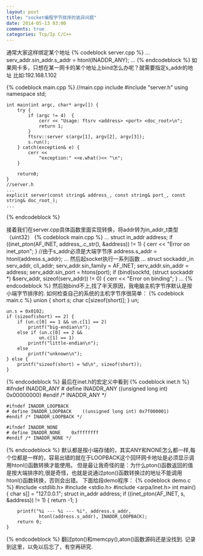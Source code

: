 ```yaml
---
layout: post
title: "socket编程字节排序的诡异问题"
date: 2014-05-13 03:00
comments: true
categories: Tcp/Ip C/C++
---
```

通常大家这样绑定某个地址
{% codeblock server.cpp %}
    ...
    serv_addr.sin_addr.s_addr = htonl(INADDR_ANY);
    ...
{% endcodeblock %}
如果网卡多，只想在某一网卡的某个地址上bind怎么办呢？就需要指定s_addr的地址
比如:192.168.1.102

{% codeblock main.cpp %}
    //main.cpp
    include <iostream>
    #include "server.h"
    using namespace std;

    int main(int argc, char* argv[]) {
        try {
            if (argc != 4)  {
                cerr << "Usage: ftsrv <address> <port> <doc_root>\n";
                return 1;
            }
            ftsrv::server s(argv[1], argv[2], argv[3]);
            s.run();
        } catch(exception& e) {
            cerr <<
                "exception:" <<e.what()<< "\n";
        }   

        return0;
    }
    //server.h
    ...
    explicit server(const string& address_, const string& port_, const string& doc_root_);
    ...
{% endcodeblock %}
<!--more-->
接着我们在server.cpp具体函数里面实现转换，将addr转为in_addr_t类型（uint32）
{% codeblock main.cpp %}
    ...
    struct in_addr address;
    if ((inet_pton(AF_INET, address_.c_str(), &address)) != 1) {
        cerr << "Error on inet_pton";
    }
    //由于s_addr必须是大端字节序
    address.s_addr = htonl(address.s_addr);
    ...
    然后起socket执行一系列函数
    ...
    struct sockaddr_in serv_addr, cli_addr;
    serv_addr.sin_family = AF_INET;
    serv_addr.sin_addr = address;
    serv_addr.sin_port = htons(port);
    if (bind(sockfd, (struct sockaddr *) &serv_addr, sizeof(serv_addr)) != 0) {
        cerr << "Error on binding";
    }
    ...
{% endcodeblock %}
然后始bind不上,找了半天原因，我电脑主机字节序默认是按小端字节排序的.
如何检查自己的系统的主机字节序很简单：
{% codeblock main.c %}
    union {
        short  s;
        char   c[sizeof(short)];
    } un;

    un.s = 0x0102;
    if (sizeof(short) == 2) {
        if (un.c[0] == 1 && un.c[1] == 2)
            printf("big-endian\n");
        else if (un.c[0] == 2 &&
                un.c[1] == 1)
            printf("little-endian\n");
        else
            printf("unknown\n");
    } else {
        printf("sizeof(short) = %d\n", sizeof(short));
    }
{% endcodeblock %}
最后在inet.h的宏定义中看到
{% codeblock inet.h %}
    #ifndef INADDR_ANY
    # define INADDR_ANY ((unsigned long int) 0x00000000)
    #endif /* INADDR_ANY */

    #ifndef INADDR_LOOPBACK
    # define INADDR_LOOPBACK    ((unsigned long int) 0x7f000001)
    #endif /* INADDR_LOOPBACK */

    #ifndef INADDR_NONE
    # define INADDR_NONE    0xffffffff
    #endif /* INADDR_NONE */
{% endcodeblock %}
默认都是按小端存储的，其实ANY和NONE怎么都一样,每个位都是一样的，容易出错的就在于LOOPBACK这个回环网卡地址是必须显示调用htonl()函数转换才能使用。
但是最让我奇怪的是：为什么pton()函数返回的值是按大端排序的,很是奇怪，也就是说通过pton()函数转换过的地址不能调用htonl()函数转换，否则会出错。
下面给段demo程序：
{% codeblock demo.c %}
    #include <stdlib.h>
    #include <stdio.h>
    #include <arpa/inet.h>
    int main() {
        char s[] = "127.0.0.1";
        struct in_addr address;
        if ((inet_pton(AF_INET, s, &address)) != 1) {
            return -1;
        }

        printf("%i --- %i --- %i", address.s_addr,
                htonl(address.s_addr), INADDR_LOOPBACK);
        return 0;
    }
{% endcodeblock %}
翻过pton()和memcpy(),aton()函数源码还是没找到.
记录到这里，以免以后忘了，有空再研究.
